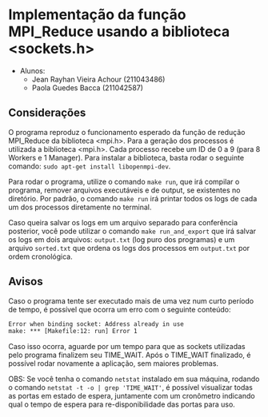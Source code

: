 # Implementação da função MPI_Reduce usando a biblioteca <sockets.h>

- Alunos:
  - Jean Rayhan Vieira Achour (211043486)
  - Paola Guedes Bacca (211042587)

## Considerações

O programa reproduz o funcionamento esperado da função de redução MPI_Reduce da biblioteca <mpi.h>. Para a geração dos processos é utilizada a biblioteca <mpi.h>. Cada processo recebe um ID de 0 a 9 (para 8 Workers e 1 Manager). Para instalar a biblioteca, basta rodar o seguinte comando: `sudo apt-get install libopenmpi-dev`.

Para rodar o programa, utilize o comando `make run`, que irá compilar o programa, remover arquivos executáveis e de output, se existentes no diretório. Por padrão, o comando `make run` irá printar todos os logs de cada um dos processos diretamente no terminal.

Caso queira salvar os logs em um arquivo separado para conferência posterior, você pode utilizar o comando `make run_and_export` que irá salvar os logs em dois arquivos: `output.txt` (log puro dos programas) e um arquivo `sorted.txt` que ordena os logs dos processos em `output.txt` por ordem cronológica.

## Avisos

Caso o programa tente ser executado mais de uma vez num curto período de tempo, é possível que ocorra um erro com o seguinte conteúdo:

```txt
Error when binding socket: Address already in use
make: *** [Makefile:12: run] Error 1
```

Caso isso ocorra, aguarde por um tempo para que as sockets utilizadas pelo programa finalizem seu TIME_WAIT. Após o TIME_WAIT finalizado, é possível rodar novamente a aplicação, sem maiores problemas.

OBS: Se você tenha o comando `netstat` instalado em sua máquina, rodando o comando `netstat -t -o | grep 'TIME_WAIT'`, é possível visualizar todas as portas em estado de espera, juntamente com um cronômetro indicando qual o tempo de espera para re-disponibilidade das portas para uso.
